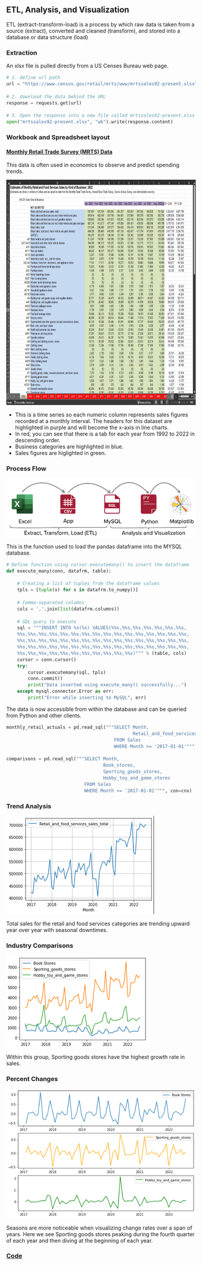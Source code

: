 ## ETL, Analysis, and Visualization

ETL (extract-transform-load) is a process by which raw data is taken from a source (extract), converted and cleaned (transform), and stored into a database or data structure (load)

### Extraction
An xlsx file is pulled directly from a US Censes Bureau web page.
```python
# 1. define url path
url = "https://www.census.gov/retail/mrts/www/mrtssales92-present.xlsx"

# 2. download the data behind the URL
response = requests.get(url)

# 3. Open the response into a new file called mrtssales92-present.xlsx
open("mrtssales92-present.xlsx", "wb").write(response.content)
```

### Workbook and Spreadsheet layout

#### [Monthly Retail Trade Survey (MRTS) Data](https://www.census.gov/retail/index.html#mrts)

This data is often used in economics to observe and predict spending trends.

<img src="https://github.com/jlstewart12/Monthly_Retail_Trade_Report_ETL_Analysis/blob/main/src/images/static_sheet.png" height="600" width="800">

* This is a time series so each numeric column represents sales figures recorded at a monthly interval. The headers for this dataset are highlighted in purple and will become the x-axis in line charts.
* In red, you can see that there is a tab for each year from 1992 to 2022 in descending order.
* Business categories are highlighted in blue.
* Sales figures are higlighted in green.

### Process Flow

![](https://github.com/jlstewart12/Monthly_Retail_Trade_Report_ETL_Analysis/blob/main/src/images/process_flow.png)

This is the function used to load the pandas dataframe into the MYSQL database.
```python
# Define function using cursor.executemany() to insert the dataframe
def execute_many(conn, datafrm, table):
    
    # Creating a list of tuples from the dataframe values
    tpls = [tuple(x) for x in datafrm.to_numpy()]
    
    # Comma-separated columns
    cols = ','.join(list(datafrm.columns))
    
    # SQL query to execute
    sql = """INSERT INTO %s(%s) VALUES(%%s,%%s,%%s,%%s,%%s,%%s,%%s,
    %%s,%%s,%%s,%%s,%%s,%%s,%%s,%%s,%%s,%%s,%%s,%%s,%%s,%%s,%%s,%%s,
    %%s,%%s,%%s,%%s,%%s,%%s,%%s,%%s,%%s,%%s,%%s,%%s,%%s,%%s,%%s,%%s,
    %%s,%%s,%%s,%%s,%%s,%%s,%%s,%%s,%%s,%%s,%%s,%%s,%%s,%%s,%%s,%%s,
    %%s,%%s,%%s,%%s,%%s,%%s,%%s,%%s,%%s,%%s,%%s)""" % (table, cols)
    cursor = conn.cursor()
    try:
        cursor.executemany(sql, tpls)
        conn.commit()
        print("Data inserted using execute_many() successfully...")
    except mysql.connector.Error as err:
        print("Error while inserting to MySQL", err)
```

The data is now accessible from within the database and can be queried from Python and other clients.
```python
monthly_retail_actuals = pd.read_sql("""SELECT Month,
                                               Retail_and_food_services_sales_total  
                                        FROM Sales 
                                        WHERE Month >= '2017-01-01'""", con=cnx)

comparisons = pd.read_sql("""SELECT Month, 
                                    Book_stores, 
                                    Sporting_goods_stores, 
                                    Hobby_toy_and_game_stores 
                             FROM Sales 
                             WHERE Month >= '2017-01-01'""", con=cnx)
```
### Trend Analysis

![](https://github.com/jlstewart12/Monthly_Retail_Trade_Report_ETL_Analysis/blob/main/src/images/RFSS.png)

Total sales for the retail and food services categories are trending upward year over year with seasonal downtimes.

### Industry Comparisons

![](https://github.com/jlstewart12/Monthly_Retail_Trade_Report_ETL_Analysis/blob/main/src/images/industry_comparisons.png)

Within this group, Sporting goods stores have the highest growth rate in sales.

### Percent Changes

![](https://github.com/jlstewart12/Monthly_Retail_Trade_Report_ETL_Analysis/blob/main/src/images/percentChanges.png)

Seasons are more noticeable when visualizing change rates over a span of years. Here we see Sporting goods stores peaking during the fourth quarter of each year and then diving at the beginning of each year.

### [Code](https://github.com/jlstewart12/Monthly_Retail_Trade_Report_ETL_Analysis/tree/main/src/ETL/ETL_Analysis_Visualization.ipynb)
